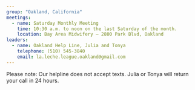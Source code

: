 ```yaml
---
group: "Oakland, California"
meetings:
  - name: Saturday Monthly Meeting
    time: 10:30 a.m. to noon on the last Saturday of the month.
    location: Bay Area Midwifery – 2800 Park Blvd, Oakland
leaders:
  - name: Oakland Help Line, Julia and Tonya
    telephone: (510) 545-3840
    email: la.leche.league.oakland@gmail.com
---
```

Please note: Our helpline does not accept texts. Julia or Tonya will return your call in 24 hours.